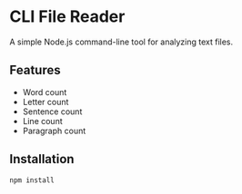 # CLI File Reader

A simple Node.js command-line tool for analyzing text files.

## Features
- Word count
- Letter count
- Sentence count
- Line count
- Paragraph count

## Installation
```bash
npm install
